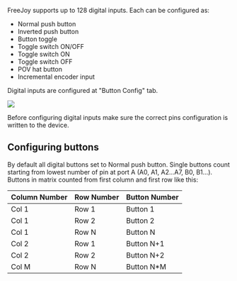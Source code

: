 FreeJoy supports up to 128 digital inputs. Each can be configured as:

* Normal push button
* Inverted push button
* Button toggle
* Toggle switch ON/OFF
* Toggle switch ON
* Toggle switch OFF
* POV hat button
* Incremental encoder input

Digital inputs are configured at "Button Config" tab.

<img src="https://a.radikal.ru/a42/1911/6c/76b195613953.png">

Before configuring digital inputs make sure the correct pins configuration is written to the device.

## Configuring buttons

By default all digital buttons set to Normal push button. 
Single buttons count starting from lowest number of pin at port A (A0, A1, A2...A7, B0, B1...). 
Buttons in matrix counted from first column and first row like this:

| Column Number | Row Number | Button Number |
|---------------|------------|---------------|
| Col 1 | Row 1 | Button 1 |
| Col 1 | Row 2 | Button 2 |
| Col 1 | Row N | Button N |
| Col 2 | Row 1 | Button N+1 |
| Col 2 | Row 2 | Button N+2 |
| Col M | Row N | Button N*M |